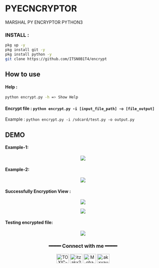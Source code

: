 # PYECNCRYPTOR
MARSHAL PY ENCRYPTOR PYTHON3

<h3 align="left">INSTALL :</h3>

````bash
pkg up -y
pkg install git -y
pkg install python -y
git clone https://github.com/ITSN0B1T4/encrypt
````

## How to use 

#### Help :

````bash
python encrypt.py -h => Show Help
````

#### Encrypt file : `python encrypt.py -i [input_file_path] -o [file_output]`

Example : `python encrypt.py -i /sdcard/test.py -o output.py`

## DEMO

#### Example-1:

<p align="center"><img src="https://raw.githubusercontent.com/ITSN0B1T4/encrypt/main/.assets/example1.gif"></p>

#### Example-2:

<p align="center"><img src="https://raw.githubusercontent.com/ITSN0B1T4/encrypt/main/.assets/example2.gif"></p>

#### Successfully Encryption View :

<p align="center"><img src="https://raw.githubusercontent.com/ITSN0B1T4/encrypt/main/.assets/demo3.png"></p>

<p align="center"><img src="https://raw.githubusercontent.com/ITSN0B1T4/encrypt/main/.assets/demo1.png"></p>

#### Testing encrypted file:

<p align="center"><img src="https://raw.githubusercontent.com/ITSN0B1T4/encrypt/main/.assets/demo2.png"></p>



<div align="center">
<h3>━━━━ Connect with me ━━━━</h3>
<a href="https://fb.com/TOXINUM" target="blank"><img align="center" src="https://raw.githubusercontent.com/rahuldkjain/github-profile-readme-generator/master/src/images/icons/Social/facebook.svg" alt="TOXIC-VIRUS" height="30" width="40" /></a>
<a href="https://twitter.com/itzakx21" target="blank"><img align="center" src="https://raw.githubusercontent.com/rahuldkjain/github-profile-readme-generator/master/src/images/icons/Social/twitter.svg" alt="itzakx21" height="30" width="40" /></a>
<a href="https://fb.com/ITSN0B1T4" target="blank"><img align="center" src="https://raw.githubusercontent.com/rahuldkjain/github-profile-readme-generator/master/src/images/icons/Social/facebook.svg" alt="Mohammad Alamin" height="30" width="40" /></a>
<a href="https://instagram.com/ITSN0B1T4" target="blank"><img align="center" src="https://raw.githubusercontent.com/rahuldkjain/github-profile-readme-generator/master/src/images/icons/Social/instagram.svg" alt="akxvau" height="30" width="40" /></a>
</div>
